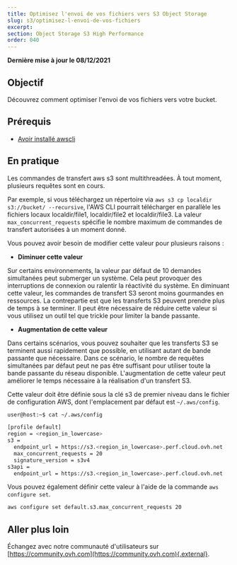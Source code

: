 ```yaml
---
title: Optimisez l'envoi de vos fichiers vers S3 Object Storage
slug: s3/optimisez-l-envoi-de-vos-fichiers
excerpt:
section: Object Storage S3 High Performance
order: 040
---
```


**Dernière mise à jour le 08/12/2021**

## Objectif

Découvrez comment optimiser l'envoi de vos fichiers vers votre bucket.

## Prérequis

- [Avoir installé awscli](https://docs.ovh.com/fr/storage/s3/debuter-avec-s3/)

## En pratique

Les commandes de transfert aws s3 sont multithreadées. À tout moment, plusieurs requêtes sont en cours.

Par exemple, si vous téléchargez un répertoire via `aws s3 cp localdir s3://bucket/ --recursive`, l'AWS CLI pourrait télécharger en parallèle les fichiers locaux localdir/file1, localdir/file2 et localdir/file3. La valeur `max_concurrent_requests` spécifie le nombre maximum de commandes de transfert autorisées à un moment donné.

Vous pouvez avoir besoin de modifier cette valeur pour plusieurs raisons :

- **Diminuer cette valeur**

Sur certains environnements, la valeur par défaut de 10 demandes simultanées peut submerger un système. Cela peut provoquer des interruptions de connexion ou ralentir la réactivité du système. En diminuant cette valeur, les commandes de transfert S3 seront moins gourmandes en ressources. La contrepartie est que les transferts S3 peuvent prendre plus de temps à se terminer. Il peut être nécessaire de réduire cette valeur si vous utilisez un outil tel que trickle pour limiter la bande passante.

- **Augmentation de cette valeur**

Dans certains scénarios, vous pouvez souhaiter que les transferts S3 se terminent aussi rapidement que possible, en utilisant autant de bande passante que nécessaire. Dans ce scénario, le nombre de requêtes simultanées par défaut peut ne pas être suffisant pour utiliser toute la bande passante du réseau disponible. L'augmentation de cette valeur peut améliorer le temps nécessaire à la réalisation d'un transfert S3.

Cette valeur doit être définie sous la clé s3 de premier niveau dans le fichier de configuration AWS, dont l'emplacement par défaut est `~/.aws/config`.

```bash
user@host:~$ cat ~/.aws/config

[profile default]
region = <region_in_lowercase>
s3 =
  endpoint_url = https://s3.<region_in_lowercase>.perf.cloud.ovh.net
  max_concurrent_requests = 20
  signature_version = s3v4
s3api =
  endpoint_url = https://s3.<region_in_lowercase>.perf.cloud.ovh.net
```

Vous pouvez également définir cette valeur à l'aide de la commande `aws configure set`.

```bash
aws configure set default.s3.max_concurrent_requests 20
```

## Aller plus loin

Échangez avec notre communauté d'utilisateurs sur [https://community.ovh.com](https://community.ovh.com){.external}.
